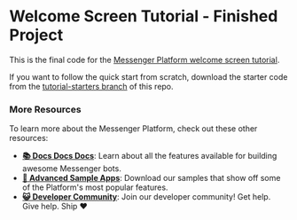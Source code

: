# Welcome Screen Tutorial - Finished Project

This is the final code for the [Messenger Platform welcome screen tutorial](https://messenger.fb.com/developers/tutorials/setting-up-the-welcome-screen/).

If you want to follow the quick start from scratch, download the starter code from the [tutorial-starters branch](https://github.com/fbsamples/messenger-platform-samples/tree/tutorial-starters/welcome-Bot) of this repo.

### More Resources

To learn more about the Messenger Platform, check out these other resources:

- **[📚 Docs Docs Docs](https://developers.facebook.com/docs/messenger-platform/)**: Learn about all the features available for building awesome Messenger bots.
- **[📱 Advanced Sample Apps](https://github.com/fbsamples/messenger-bot-samples)**: Download our samples that show off some of the Platform's most popular features.
- **[😺 Developer Community](https://www.facebook.com/groups/messengerplatform/)**: Join our developer community! Get help. Give help. Ship ❤️
